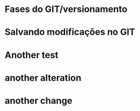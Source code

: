 # Fases do GIT/versionamento

# Salvando modificações no GIT

# Another test

# another alteration

# another change
